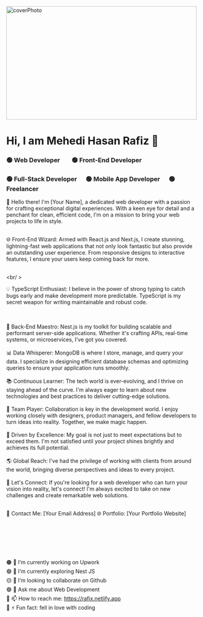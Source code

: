 <img src="https://rafix.netlify.app/assets/me-4143a754.jpg" alt="coverPhoto" width="100%" height="300" />
<h1>Hi, I am Mehedi Hasan Rafiz 👋</h1>
<h3>🟢 Web Developer &nbsp;&nbsp;&nbsp;&nbsp;&nbsp;&nbsp;  🟢 Front-End Developer</h3>
<h3>🟢 Full-Stack Developer &nbsp;&nbsp;&nbsp;&nbsp;  🟢 Mobile App Developer &nbsp;&nbsp;&nbsp;&nbsp;  🟢 Freelancer </h3>

<span>
👋 Hello there! I'm [Your Name], a dedicated web developer with a passion for crafting exceptional digital experiences. With a keen eye for detail and a penchant for clean, efficient code, I'm on a mission to bring your web projects to life in style.
<br /><br />

🌐 Front-End Wizard: Armed with React.js and Next.js, I create stunning, lightning-fast web applications that not only look fantastic but also provide an outstanding user experience. From responsive designs to interactive features, I ensure your users keep coming back for more.

<br /> <br/ >

💡 TypeScript Enthusiast: I believe in the power of strong typing to catch bugs early and make development more predictable. TypeScript is my secret weapon for writing maintainable and robust code.

<br />
<br />
🔧 Back-End Maestro: Nest.js is my toolkit for building scalable and performant server-side applications. Whether it's crafting APIs, real-time systems, or microservices, I've got you covered.
<br />
<br />
📊 Data Whisperer: MongoDB is where I store, manage, and query your data. I specialize in designing efficient database schemas and optimizing queries to ensure your application runs smoothly.
<br />
<br />
📚 Continuous Learner: The tech world is ever-evolving, and I thrive on staying ahead of the curve. I'm always eager to learn about new technologies and best practices to deliver cutting-edge solutions.
<br />
<br />
👥 Team Player: Collaboration is key in the development world. I enjoy working closely with designers, product managers, and fellow developers to turn ideas into reality. Together, we make magic happen.
<br />
<br />
🌟 Driven by Excellence: My goal is not just to meet expectations but to exceed them. I'm not satisfied until your project shines brightly and achieves its full potential.
<br />
<br />
🌎 Global Reach: I've had the privilege of working with clients from around the world, bringing diverse perspectives and ideas to every project.
<br />
<br />
🔗 Let's Connect: If you're looking for a web developer who can turn your vision into reality, let's connect! I'm always excited to take on new challenges and create remarkable web solutions.
<br />
<br />

📧 Contact Me: [Your Email Address]
🌐 Portfolio: [Your Portfolio Website]

</span> <br /> <br />


<br /><br />

🟠 🔭 I’m currently working on Upwork <br />
🟢 🌱 I’m currently exploring Nest JS <br />
🟡 👯 I’m looking to collaborate on Github <br />
🟣 💬 Ask me about Web Development <br />
🔵 📫 How to reach me: https://rafix.netlify.app <br />
🔴 ⚡ Fun fact: fell in love with coding

<br /><br />
